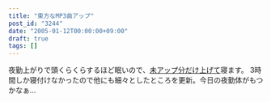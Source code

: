```yaml
---
title: "東方なMP3曲アップ"
post_id: "3244"
date: "2005-01-12T00:00:00+09:00"
draft: true
tags: []
---
```



夜勤上がりで頭くらくらするほど眠いので、[未アップ分だけ上げて](/category/products/musics)寝ます。 3時間しか寝付けなかったので他にも細々としたところを更新。今日の夜勤体がもつかなぁ…
